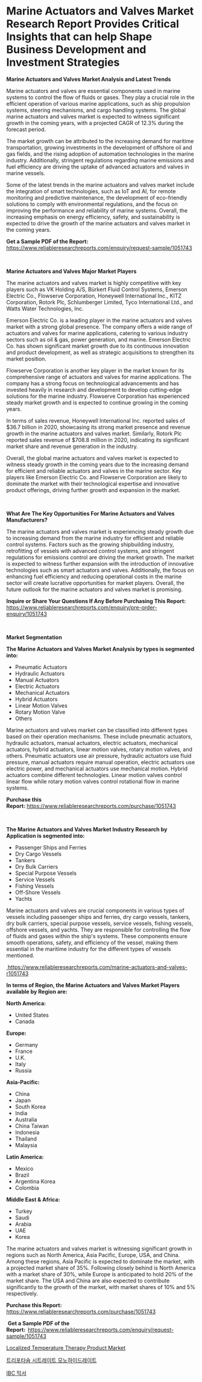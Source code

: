 <p><h1>Marine Actuators and Valves Market Research Report Provides Critical Insights that can help Shape Business Development and Investment Strategies</h1></p><p><strong>Marine Actuators and Valves Market Analysis and Latest Trends</strong></p>
<p><p>Marine actuators and valves are essential components used in marine systems to control the flow of fluids or gases. They play a crucial role in the efficient operation of various marine applications, such as ship propulsion systems, steering mechanisms, and cargo handling systems. The global marine actuators and valves market is expected to witness significant growth in the coming years, with a projected CAGR of 12.3% during the forecast period.</p><p>The market growth can be attributed to the increasing demand for maritime transportation, growing investments in the development of offshore oil and gas fields, and the rising adoption of automation technologies in the marine industry. Additionally, stringent regulations regarding marine emissions and fuel efficiency are driving the uptake of advanced actuators and valves in marine vessels.</p><p>Some of the latest trends in the marine actuators and valves market include the integration of smart technologies, such as IoT and AI, for remote monitoring and predictive maintenance, the development of eco-friendly solutions to comply with environmental regulations, and the focus on improving the performance and reliability of marine systems. Overall, the increasing emphasis on energy efficiency, safety, and sustainability is expected to drive the growth of the marine actuators and valves market in the coming years.</p></p>
<p><strong>Get a Sample PDF of the Report:&nbsp;</strong> <a href="https://www.reliableresearchreports.com/enquiry/request-sample/1051743">https://www.reliableresearchreports.com/enquiry/request-sample/1051743</a></p>
<p>&nbsp;</p>
<p><strong>Marine Actuators and Valves Major Market Players</strong></p>
<p><p>The marine actuators and valves market is highly competitive with key players such as VK Holding A/S, Bürkert Fluid Control Systems, Emerson Electric Co., Flowserve Corporation, Honeywell International Inc., KITZ Corporation, Rotork Plc, Schlumberger Limited, Tyco International Ltd., and Watts Water Technologies, Inc.</p><p>Emerson Electric Co. is a leading player in the marine actuators and valves market with a strong global presence. The company offers a wide range of actuators and valves for marine applications, catering to various industry sectors such as oil & gas, power generation, and marine. Emerson Electric Co. has shown significant market growth due to its continuous innovation and product development, as well as strategic acquisitions to strengthen its market position.</p><p>Flowserve Corporation is another key player in the market known for its comprehensive range of actuators and valves for marine applications. The company has a strong focus on technological advancements and has invested heavily in research and development to develop cutting-edge solutions for the marine industry. Flowserve Corporation has experienced steady market growth and is expected to continue growing in the coming years.</p><p>In terms of sales revenue, Honeywell International Inc. reported sales of $36.7 billion in 2020, showcasing its strong market presence and revenue growth in the marine actuators and valves market. Similarly, Rotork Plc reported sales revenue of $708.8 million in 2020, indicating its significant market share and revenue generation in the industry.</p><p>Overall, the global marine actuators and valves market is expected to witness steady growth in the coming years due to the increasing demand for efficient and reliable actuators and valves in the marine sector. Key players like Emerson Electric Co. and Flowserve Corporation are likely to dominate the market with their technological expertise and innovative product offerings, driving further growth and expansion in the market.</p></p>
<p>&nbsp;</p>
<p><strong>What Are The Key Opportunities For Marine Actuators and Valves Manufacturers?</strong></p>
<p><p>The marine actuators and valves market is experiencing steady growth due to increasing demand from the marine industry for efficient and reliable control systems. Factors such as the growing shipbuilding industry, retrofitting of vessels with advanced control systems, and stringent regulations for emissions control are driving the market growth. The market is expected to witness further expansion with the introduction of innovative technologies such as smart actuators and valves. Additionally, the focus on enhancing fuel efficiency and reducing operational costs in the marine sector will create lucrative opportunities for market players. Overall, the future outlook for the marine actuators and valves market is promising.</p></p>
<p><strong>Inquire or Share Your Questions If Any Before Purchasing This Report:</strong> <a href="https://www.reliableresearchreports.com/enquiry/pre-order-enquiry/1051743">https://www.reliableresearchreports.com/enquiry/pre-order-enquiry/1051743</a></p>
<p>&nbsp;</p>
<p><strong>Market Segmentation</strong></p>
<p><strong>The Marine Actuators and Valves Market Analysis by types is segmented into:</strong></p>
<p><ul><li>Pneumatic Actuators</li><li>Hydraulic Actuators</li><li>Manual Actuators</li><li>Electric Actuators</li><li>Mechanical Actuators</li><li>Hybrid Actuators</li><li>Linear Motion Valves</li><li>Rotary Motion Valve</li><li>Others</li></ul></p>
<p><p>Marine actuators and valves market can be classified into different types based on their operation mechanisms. These include pneumatic actuators, hydraulic actuators, manual actuators, electric actuators, mechanical actuators, hybrid actuators, linear motion valves, rotary motion valves, and others. Pneumatic actuators use air pressure, hydraulic actuators use fluid pressure, manual actuators require manual operation, electric actuators use electric power, and mechanical actuators use mechanical motion. Hybrid actuators combine different technologies. Linear motion valves control linear flow while rotary motion valves control rotational flow in marine systems.</p></p>
<p><strong>Purchase this Report:&nbsp;</strong><a href="https://www.reliableresearchreports.com/purchase/1051743">https://www.reliableresearchreports.com/purchase/1051743</a></p>
<p>&nbsp;</p>
<p><strong>The Marine Actuators and Valves Market Industry Research by Application is segmented into:</strong></p>
<p><ul><li>Passenger Ships and Ferries</li><li>Dry Cargo Vessels</li><li>Tankers</li><li>Dry Bulk Carriers</li><li>Special Purpose Vessels</li><li>Service Vessels</li><li>Fishing Vessels</li><li>Off-Shore Vessels</li><li>Yachts</li></ul></p>
<p><p>Marine actuators and valves are crucial components in various types of vessels including passenger ships and ferries, dry cargo vessels, tankers, dry bulk carriers, special purpose vessels, service vessels, fishing vessels, offshore vessels, and yachts. They are responsible for controlling the flow of fluids and gases within the ship's systems. These components ensure smooth operations, safety, and efficiency of the vessel, making them essential in the maritime industry for the different types of vessels mentioned.</p></p>
<p><a href="https://www.reliableresearchreports.com/marine-actuators-and-valves-r1051743">&nbsp;https://www.reliableresearchreports.com/marine-actuators-and-valves-r1051743</a></p>
<p><strong>In terms of Region, the Marine Actuators and Valves Market Players available by Region are:</strong></p>
<p>
    <p> <strong> North America: </strong>
        <ul>
            <li>United States</li>
            <li>Canada</li>
        </ul>
        </p> 
    <p> <strong> Europe: </strong>
        <ul>
            <li>Germany</li>
            <li>France</li>
            <li>U.K.</li>
            <li>Italy</li>
            <li>Russia</li>
        </ul>
        </p> 
    <p> <strong> Asia-Pacific: </strong>
        <ul>
            <li>China</li>
            <li>Japan</li>
            <li>South Korea</li>
            <li>India</li>
            <li>Australia</li>
            <li>China Taiwan</li>
            <li>Indonesia</li>
            <li>Thailand</li>
            <li>Malaysia</li>
        </ul>
        </p> 
    <p> <strong> Latin America: </strong>
        <ul>
            <li>Mexico</li>
            <li>Brazil</li>
            <li>Argentina Korea</li>
            <li>Colombia</li>
        </ul>
        </p> 
    <p> <strong> Middle East & Africa: </strong>
        <ul>
            <li>Turkey</li>
            <li>Saudi</li>
            <li>Arabia</li>
            <li>UAE</li>
            <li>Korea</li>
        </ul>
    </p>
    </p>
<p><p>The marine actuators and valves market is witnessing significant growth in regions such as North America, Asia Pacific, Europe, USA, and China. Among these regions, Asia Pacific is expected to dominate the market, with a projected market share of 35%. Following closely behind is North America with a market share of 30%, while Europe is anticipated to hold 20% of the market share. The USA and China are also expected to contribute significantly to the growth of the market, with market shares of 10% and 5% respectively.</p></p>
<p><strong>Purchase this Report: </strong><a href="https://www.reliableresearchreports.com/purchase/1051743">https://www.reliableresearchreports.com/purchase/1051743</a></p>
<p>&nbsp;<strong>Get a Sample PDF of the Report:&nbsp;&nbsp;</strong><a href="https://www.reliableresearchreports.com/enquiry/request-sample/1051743">https://www.reliableresearchreports.com/enquiry/request-sample/1051743</a></p>
<p><strong></strong></p>
<p><p><a href="https://www.linkedin.com/pulse/localized-temperature-therapy-product-market-size-growth-outlook-5vyoe?trackingId=x3gk07a%2Fj52LugOfTpSK2w%3D%3D">Localized Temperature Therapy Product Market</a></p><p><a href="https://medium.com/@tarynhermanii/%ED%8A%B8%EB%A6%AC%ED%8F%AC%ED%83%80%EC%8A%98-%EC%8B%9C%ED%8A%B8%EB%A0%88%EC%9D%B4%ED%8A%B8-%EB%8B%A8%EC%88%98%EC%88%98%ED%99%94%EB%AC%BC-%EC%8B%9C%EC%9E%A5-%EC%9C%A0%ED%98%95-%EC%9D%91%EC%9A%A9-%EB%B0%8F-%EC%A7%80%EB%A6%AC%EC%97%90-%EB%8C%80%ED%95%9C-%ED%8F%AC%EA%B4%84%EC%A0%81-%ED%8F%89%EA%B0%80-72fcba1e7cea">트리포타슘 시트레이트 모노하이드레이트</a></p><p><a href="https://medium.com/@raisin7568/ibc-%EB%AF%B9%EC%84%9C-%EC%8B%9C%EC%9E%A5-%EC%8B%9C%EC%9E%A5-%EC%A0%90%EC%9C%A0%EC%9C%A8-%EC%8B%9C%EC%9E%A5-%EB%8F%99%ED%96%A5-%EB%B0%8F-%EB%AF%B8%EB%9E%98-%EC%84%B1%EC%9E%A5-%ED%83%90%EC%83%89-8ee9d43018e1">IBC 믹서</a></p></p>